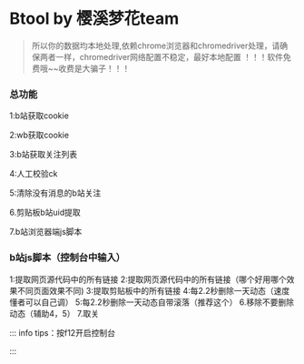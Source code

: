 # Btool                   by 樱溪梦花team

> 所以你的数据均本地处理,依赖chrome浏览器和chromedriver处理，请确保两者一样，chromedriver网络配置不稳定，最好本地配置
> ！！！软件免费哦\~\~收费是大骗子！！！

### 总功能

1:b站获取cookie 

2:wb获取cookie 

3:b站获取关注列表

4:人工校验ck 

5:清除没有消息的b站关注 

6\.剪贴板b站uid提取 

7\.b站浏览器端js脚本

### b站js脚本（控制台中输入）

1:提取网页源代码中的所有链接
2:提取网页源代码中的所有链接（哪个好用哪个效果不同页面效果不同)
3:提取剪贴板中的所有链接
4:每2.2秒删除一天动态（速度懂者可以自己调）
5:每2.2秒删除一天动态自带滚落（推荐这个）
6\.移除不要删除动态（辅助4，5）
7\.取关

::: info
tips：按f12开启控制台

:::
